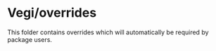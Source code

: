 # Vegi/overrides

This folder contains overrides which will automatically be required by package users.
